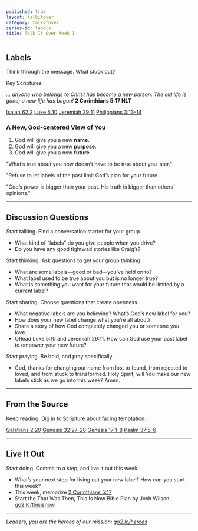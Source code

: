 ```yaml
---
published: true
layout: talkitover
category: talkitover
series-id: labels
title: Talk It Over Week 1
---
```


## Labels
<p class="lead">Think through the message. What stuck out?</p> 

Key Scriptures

_... anyone who belongs to Christ has become a new person. The old life is gone; a new life has begun!_ **2 Corinthians 5:17 NLT**

[Isaiah 62:2](https://www.bible.com/bible/111/isa.62.2.niv) [Luke 5:10](https://www.bible.com/bible/111/luk.5.10.niv) [Jeremiah 29:11](https://www.bible.com/bible/111/jer.29.11.niv) [Philippians 3:13-14](https://bible.com/111/php.3.13-14.niv)

### A New, God-centered View of You

1. God will give you a new **name**.
2. God will give you a new **purpose**.
3. God will give you a new **future**.

"What’s true about you now doesn’t have to be true about you later."

"Refuse to let labels of the past limit God’s plan for your future.

"God’s power is bigger than your past. His truth is bigger than others’ opinions."

* * *

## Discussion Questions
<p class="lead">Start talking. Find a conversation starter for your group.</p> 

* What kind of “labels” do you give people when you drive?
* Do you have any good tightwad stories like Craig’s?

<p class="lead">Start thinking. Ask questions to get your group thinking.</p> 

* What are some labels—good or bad—you’ve held on to?
* What label used to be true about you but is no longer true?
* What is something you want for your future that would be limited by a current label?
 
<p class="lead">Start sharing. Choose questions that create openness.</p> 

* What negative labels are you believing? What’s God’s new
label for you?
* How does your new label change what you’re all about?
* Share a story of how God completely changed you or someone you love.
* ORead Luke 5:10 and Jeremiah 29:11. How can God use your past label to empower your new future?

<p class="lead">Start praying. Be bold, and pray specifically.</p> 

* God, thanks for changing our name from lost to found, from rejected to loved, and from stuck to transformed. Holy Spirit, will You make our new labels stick as we go into this week? Amen.

* * *

## From the Source
<p class="lead">Keep reading. Dig in to Scripture about facing temptation.</p>

[Galatians 2:20](https://bible.com/111/gal.2.20.niv) [Genesis 32:27-28](https://bible.com/111/gen.32.27-28.niv) [Genesis 17:1-8](https://bible.com/111/gen.17.1-8.niv) [Psalm 37:5-6](https://bible.com/111/psa.37.5-6.niv)

* * *

## Live It Out
<p class="lead">Start doing. Commit to a step, and live it out this week.</p>

* What’s your next step for living out your new label? How can you start this week?
* This week, memorize [2 Corinthians 5:17](https://www.bible.com/bible/116/2co.5.17.nlt)
* Start the That Was Then, This Is Now Bible Plan by Josh Wilson. [go2.lc/thisisnow](thisisnow)


* * *

_Leaders, you are the heroes of our mission: [go2.lc/heroes](http://leaders.lifechurch.tv/you-are-the-heroes/)_
